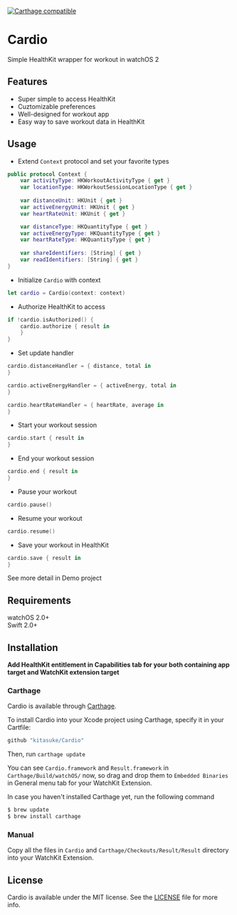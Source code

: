 [![Carthage compatible](https://img.shields.io/badge/Carthage-compatible-4BC51D.svg?style=flat)](https://github.com/kitasuke/Cardio)

# Cardio
Simple HealthKit wrapper for workout in watchOS 2

## Features

- Super simple to access HealthKit
- Cuztomizable preferences
- Well-designed for workout app
- Easy way to save workout data in HealthKit

## Usage

- Extend `Context` protocol and set your favorite types
```swift
public protocol Context {
    var activityType: HKWorkoutActivityType { get }
    var locationType: HKWorkoutSessionLocationType { get }
    
    var distanceUnit: HKUnit { get }
    var activeEnergyUnit: HKUnit { get }
    var heartRateUnit: HKUnit { get }

    var distanceType: HKQuantityType { get }
    var activeEnergyType: HKQuantityType { get }
    var heartRateType: HKQuantityType { get }
    
    var shareIdentifiers: [String] { get }
    var readIdentifiers: [String] { get }
}
```

- Initialize `Cardio` with context
```swift
let cardio = Cardio(context: context)
```

- Authorize HealthKit to access
```swift
if !cardio.isAuthorized() {
    cardio.authorize { result in
    }
}
```

- Set update handler
```swift
cardio.distanceHandler = { distance, total in
}

cardio.activeEnergyHandler = { activeEnergy, total in
}

cardio.heartRateHandler = { heartRate, average in
}
```

- Start your workout session
```swift
cardio.start { result in
}
```
- End your workout session
```swift
cardio.end { result in
}
```
- Pause your workout
```swift
cardio.pause()
```
- Resume your workout
```swift
cardio.resume()
```

- Save your workout in HealthKit
```swift
cardio.save { result in
}
```

See more detail in Demo project

## Requirements

watchOS 2.0+  
Swift 2.0+

## Installation

**Add HealthKit entitlement in Capabilities tab for your both containing app target and WatchKit extension target**

### Carthage
Cardio is available through [Carthage](https://github.com/Carthage/Carthage).

To install Cardio into your Xcode project using Carthage, specify it in your Cartfile:

```ruby
github "kitasuke/Cardio"
```

Then, run `carthage update`

You can see `Cardio.framework` and `Result.framework` in `Carthage/Build/watchOS/` now, so drag and drop them to `Embedded Binaries` in General menu tab for your WatchKit Extension.

In case you haven't installed Carthage yet, run the following command

```ruby
$ brew update
$ brew install carthage
```

### Manual

Copy all the files in `Cardio` and `Carthage/Checkouts/Result/Result` directory into your WatchKit Extension.


## License

Cardio is available under the MIT license. See the [LICENSE](https://github.com/kitasuke/Cardio/blob/master/LICENSE) file for more info.
